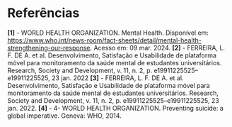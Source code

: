 # Referências



**[1]** - WORLD HEALTH ORGANIZATION. Mental Health. Disponível em: <https://www.who.int/news-room/fact-sheets/detail/mental-health-strengthening-our-response>. Acesso em: 09 mar. 2024.
**[2]** - FERREIRA, L. F. DE A. et al. Desenvolvimento, Satisfação e Usabilidade de plataforma móvel para monitoramento da saúde mental de estudantes universitários. Research, Society and Development, v. 11, n. 2, p. e19911225525–e19911225525, 23 jan. 2022
**[3]** - FERREIRA, L. F. DE A. et al. Desenvolvimento, Satisfação e Usabilidade de plataforma móvel para monitoramento da saúde mental de estudantes universitários. Research, Society and Development, v. 11, n. 2, p. e19911225525–e19911225525, 23 jan. 2022.
**[4]** - 4-	WORLD HEALTH ORGANIZATION. Preventing suicide: a global imperative. Geneva: WHO, 2014.



